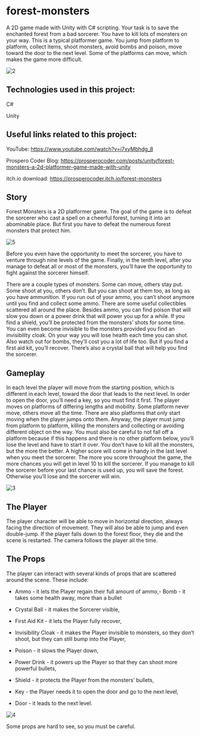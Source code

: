 # forest-monsters

A 2D game made with Unity with C# scripting. Your task is to save the enchanted forest from a bad sorcerer. You have to kill lots of monsters on your way. This is a typical platformer game. You jump from platform to platform, collect items, shoot monsters, avoid bombs and poison, move toward the door to the next level. Some of the platforms can move, which makes the game more difficult.

![2](https://github.com/prospero-apps/forest-monsters/assets/48125733/fdd60c4e-13b5-4912-ae0c-1c2884f7a35a)


## Technologies used in this project:
 
 C# 
 
 Unity
 
 
## Useful links related to this project:

YouTube: https://www.youtube.com/watch?v=i7xyMbhdg_8

Prospero Coder Blog: https://prosperocoder.com/posts/unity/forest-monsters-a-2d-platformer-game-made-with-unity

itch.io download: https://prosperocoder.itch.io/forest-monsters

## Story 

Forest Monsters is a 2D platformer game. The goal of the game is to defeat the sorcerer who cast a spell on a cheerful forest, turning it into an abominable place. But first you have to defeat the numerous forest monsters that protect him. 

![5](https://github.com/prospero-apps/forest-monsters/assets/48125733/ba64ceb9-2ea2-486a-a99c-aa1ac531d9eb)


Before you even have the opportunity to meet the sorcerer, you have to venture through nine levels of the game. Finally, in the tenth level, after you manage to defeat all or most of the monsters, you’ll have the opportunity to fight against the sorcerer himself. 

There are a couple types of monsters. Some can move, others stay put. Some shoot at you, others don’t. But you can shoot at them too, as long as you have ammunition. If you run out of your ammo, you can’t shoot anymore until you find and collect some ammo. There are some useful collectibles scattered all around the place. Besides ammo, you can find poison that will slow you down or a power drink that will power you up for a while. If you find a shield, you’ll be protected from the monsters’ shots for some time. You can even become invisible to the monsters provided you find an invisibility cloak. On your way you will lose health each time you can shot. Also watch out for bombs, they’ll cost you a lot of life too. But if you find a first aid kit, you’ll recover. There’s also a crystal ball that will help you find the sorcerer. 

## Gameplay 

In each level the player will move from the starting position, which is different in each level, toward the door that leads to the next level. In order to open the door, you’ll need a key, so you must find it first. The player moves on platforms of differing lengths and mobility. Some platform never move, others move all the time. There are also platforms that only start moving when the player jumps onto them. Anyway, the player must jump from platform to platform, killing the monsters and collecting or avoiding different object on the way. You must also be careful to not fall off a platform because if this happens and there is no other platform below, you’ll lose the level and have to start it over. You don’t have to kill all the monsters, but the more the better. A higher score will come in handy in the last level when you meet the sorcerer. The more you score throughout the game, the more chances you will get in level 10 to kill the sorcerer. If you manage to kill the sorcerer before your last chance is used up, you will save the forest. Otherwise you’ll lose and the sorcerer will win. 

![3](https://github.com/prospero-apps/forest-monsters/assets/48125733/f20f211d-5723-4845-9abc-dce0ecb7bf96)

## The Player 

The player character will be able to move in horizontal direction, always facing the direction of movement. They will also be able to jump and even double-jump. If the player falls down to the forest floor, they die and the scene is restarted. The camera follows the player all the time. 

## The Props 

The player can interact with several kinds of props that are scattered around the scene. These include:

- Ammo - it lets the Player regain their full amount of ammo,- Bomb - it takes some health away, more than a bullet

- Crystal Ball - it makes the Sorcerer visible,

- First Aid Kit - it lets the Player fully recover,

- Invisibility Cloak - it makes the Player invisible to monsters, so they don’t shoot, but they can still bump into the Player,

- Poison - it slows the Player down,

- Power Drink - it powers up the Player so that they can shoot more powerful bullets,

- Shield - it protects the Player from the monsters’ bullets,

- Key - the Player needs it to open the door and go to the next level,

- Door - it leads to the next level.

 ![4](https://github.com/prospero-apps/forest-monsters/assets/48125733/2cf66dbe-3984-4857-9173-d9241fd997de)

Some props are hard to see, so you must be careful.
